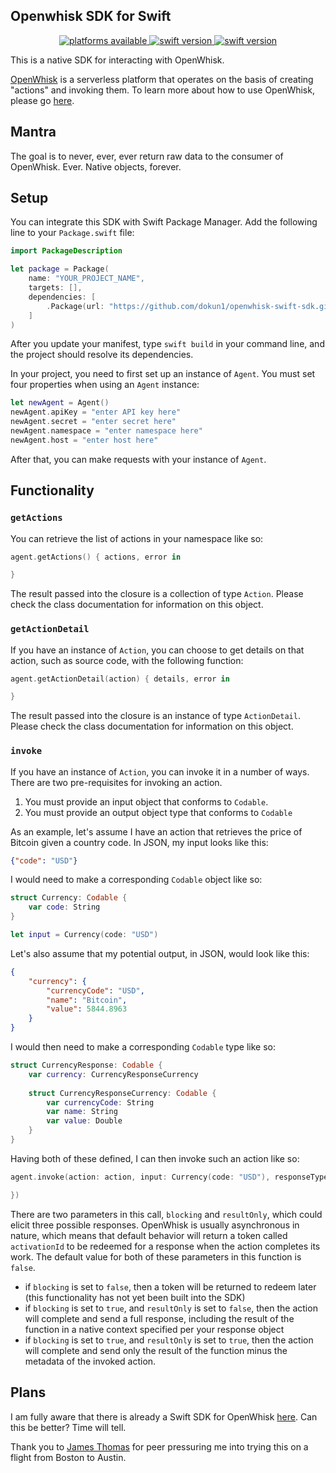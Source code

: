## Openwhisk SDK for Swift

<p align="center">
   <a href="">
	<img src="https://img.shields.io/badge/platform- iOS | macOS | watchOS | tvOS-green.svg" alt="platforms available">
   </a>
   <a href="">
	<img src="https://img.shields.io/badge/swift-4.1-orange.svg" alt="swift version">
	</a>
   <a href="">
	<img src="https://img.shields.io/badge/SwiftPM-OK-blue.svg" alt="swift version">
	</a>	
</p>

This is a native SDK for interacting with OpenWhisk.

[OpenWhisk](https://openwhisk.apache.org) is a serverless platform that operates on the basis of creating "actions" and invoking them. To learn more about how to use OpenWhisk, please go [here](https://github.com/apache/incubator-openwhisk).

## Mantra

The goal is to never, ever, ever return raw data to the consumer of OpenWhisk. Ever. Native objects, forever.

## Setup

You can integrate this SDK with Swift Package Manager. Add the following line to your `Package.swift` file:

```swift
import PackageDescription

let package = Package(
    name: "YOUR_PROJECT_NAME",
    targets: [],
    dependencies: [
        .Package(url: "https://github.com/dokun1/openwhisk-swift-sdk.git", majorVersion: 0)
    ]
)
```

After you update your manifest, type `swift build` in your command line, and the project should resolve its dependencies.

In your project, you need to first set up an instance of `Agent`. You must set four properties when using an `Agent` instance:

```swift
let newAgent = Agent()
newAgent.apiKey = "enter API key here"
newAgent.secret = "enter secret here"
newAgent.namespace = "enter namespace here"
newAgent.host = "enter host here"
```

After that, you can make requests with your instance of `Agent`.

## Functionality

### `getActions`

You can retrieve the list of actions in your namespace like so:

```swift
agent.getActions() { actions, error in

}
```

The result passed into the closure is a collection of type `Action`. Please check the class documentation for information on this object.

### `getActionDetail`

If you have an instance of `Action`, you can choose to get details on that action, such as source code, with the following function:

```swift
agent.getActionDetail(action) { details, error in

}
```

The result passed into the closure is an instance of type `ActionDetail`. Please check the class documentation for information on this object.

### `invoke`


If you have an instance of `Action`, you can invoke it in a number of ways. There are two pre-requisites for invoking an action.

1. You must provide an input object that conforms to `Codable`.
2. You must provide an output object type that conforms to `Codable`

As an example, let's assume I have an action that retrieves the price of Bitcoin given a country code. In JSON, my input looks like this:

```json
{"code": "USD"}
```

I would need to make a corresponding `Codable` object like so:

```swift
struct Currency: Codable {
    var code: String
}

let input = Currency(code: "USD")
```

Let's also assume that my potential output, in JSON, would look like this:

```json
{
    "currency": {
        "currencyCode": "USD",
        "name": "Bitcoin",
        "value": 5844.8963
    }
}
```

I would then need to make a corresponding `Codable` type like so:

```swift
struct CurrencyResponse: Codable {
    var currency: CurrencyResponseCurrency
    
    struct CurrencyResponseCurrency: Codable {
        var currencyCode: String
        var name: String
        var value: Double
    }
}
```

Having both of these defined, I can then invoke such an action like so:

```swift
agent.invoke(action: action, input: Currency(code: "USD"), responseType: CurrencyResponse.self, blocking: true, resultOnly: false, completion: { response, error in

})
```

There are two parameters in this call, `blocking` and `resultOnly`, which could elicit three possible responses. OpenWhisk is usually asynchronous in nature, which means that default behavior will return a token called `activationId` to be redeemed for a response when the action completes its work. The default value for both of these parameters in this function is `false`.

- if `blocking` is set to `false`, then a token will be returned to redeem later (this functionality has not yet been built into the SDK)
- if `blocking` is set to `true`, and `resultOnly` is set to `false`, then the action will complete and send a full response, including the result of the function in a native context specified per your response object
- if `blocking` is set to `true`, and `resultOnly` is set to `true`, then the action will complete and send only the result of the function minus the metadata of the invoked action.

## Plans

I am fully aware that there is already a Swift SDK for OpenWhisk [here](https://github.com/apache/incubator-openwhisk-client-swift). Can this be better? Time will tell.

Thank you to [James Thomas](https://github.com/jthomas) for peer pressuring me into trying this on a flight from Boston to Austin.